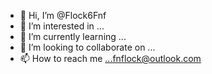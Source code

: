 - 👋 Hi, I’m @Flock6Fnf
- 👀 I’m interested in ...
- 🌱 I’m currently learning ...
- 💞️ I’m looking to collaborate on ...
- 📫 How to reach me ...fnflock@outlook.com

<!---
Flock6Fnf/Flock6Fnf is a ✨ special ✨ repository because its `README.md` (this file) appears on your GitHub profile.
You can click the Preview link to take a look at your changes.
--->
